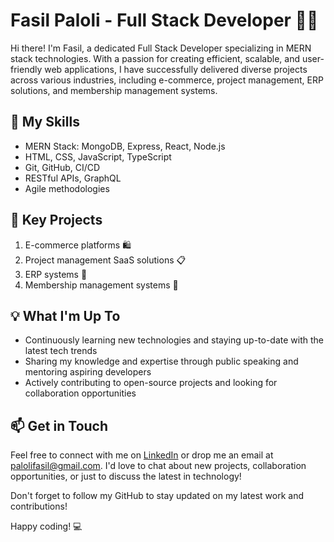 # Fasil Paloli - Full Stack Developer 👨‍💻

Hi there! I'm Fasil, a dedicated Full Stack Developer specializing in MERN stack technologies. With a passion for creating efficient, scalable, and user-friendly web applications, I have successfully delivered diverse projects across various industries, including e-commerce, project management, ERP solutions, and membership management systems.

## 🔧 My Skills
- MERN Stack: MongoDB, Express, React, Node.js
- HTML, CSS, JavaScript, TypeScript
- Git, GitHub, CI/CD
- RESTful APIs, GraphQL
- Agile methodologies

## 🌟 Key Projects
1. E-commerce platforms 🛍️
2. Project management SaaS solutions 📋
3. ERP systems 🏢
4. Membership management systems 🤝

## 💡 What I'm Up To
- Continuously learning new technologies and staying up-to-date with the latest tech trends
- Sharing my knowledge and expertise through public speaking and mentoring aspiring developers
- Actively contributing to open-source projects and looking for collaboration opportunities

## 📫 Get in Touch
Feel free to connect with me on [LinkedIn](https://www.linkedin.com/in/fasilpaloli/) or drop me an email at palolifasil@gmail.com. I'd love to chat about new projects, collaboration opportunities, or just to discuss the latest in technology!

Don't forget to follow my GitHub to stay updated on my latest work and contributions!

Happy coding! 💻
